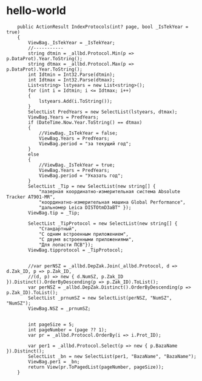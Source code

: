 # hello-world
        public ActionResult IndexProtocols(int? page, bool _IsTekYear = true)
        {
            ViewBag._IsTekYear = _IsTekYear;
            //-----------
            string dtmin = _allbd.Protocol.Min(p => p.DataProt).Year.ToString();
            string dtmax = _allbd.Protocol.Max(p => p.DataProt).Year.ToString();
            int Idtmin = Int32.Parse(dtmin);
            int Idtmax = Int32.Parse(dtmax);
            List<string> lstyears = new List<string>();
            for (int i = Idtmin; i <= Idtmax; i++)
            {
                lstyears.Add(i.ToString());
            }
            SelectList PredYears = new SelectList(lstyears, dtmax);
            ViewBag.Years = PredYears;
            if (DateTime.Now.Year.ToString() == dtmax)
            {
                //ViewBag._IsTekYear = false;
                ViewBag.Years = PredYears;
                ViewBag.period = "за текущий год";
            }
            else
            {
                //ViewBag._IsTekYear = true;
                ViewBag.Years = PredYears;
                ViewBag.period = "Указать год";
            }
            SelectList _Tip = new SelectList(new string[] {
                "лазерная координатно-измерительная система Absolute Tracker AT901-MR",
                "координатно-измерительная машина Global Performance",
                "дальномер Leica DISTOtmD3aBT" });
            ViewBag.tip = _Tip;

            SelectList _TipProtocol = new SelectList(new string[] {
                "Стандартный",
                "С одним встроенным приложением",
                "С двумя встроенными приложениями",
                "Для лопасти ПСВ"});
            ViewBag.tipprotocol = _TipProtocol;


            //var perNSZ = _allbd.DepZak.Join(_allbd.Protocol, d => d.Zak_ID, p => p.Zak_ID,
            //(d, p) => new { d.NumSZ, p.Zak_ID }).Distinct().OrderByDescending(p => p.Zak_ID).ToList();
            var perNSZ = _allbd.DepZak.Distinct().OrderByDescending(p => p.Zak_ID).ToList();
            SelectList _prnumSZ = new SelectList(perNSZ, "NumSZ", "NumSZ");
            ViewBag.NSZ = _prnumSZ;


            int pageSize = 5;
            int pageNumber = (page ?? 1);
            var pr = _allbd.Protocol.OrderBy(i => i.Prot_ID);

            var per1 = _allbd.Protocol.Select(p => new { p.BazaName }).Distinct();
            SelectList _bn = new SelectList(per1, "BazaName", "BazaName");
            ViewBag.per1 = _bn;
            return View(pr.ToPagedList(pageNumber, pageSize));
        }
